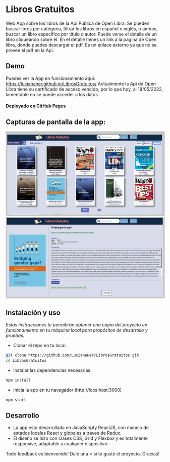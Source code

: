 # Libros Gratuitos
Web App sobre los libros de la Api Pública de Open Libra.
Se pueden buscar lbros por categoria, filtrar los libros en español o inglés, o ambos, buscar un libro específico por titulo o autor.
Puede verse el detalle de un libro cliqueando sobre él. En el detalle tienes un link a la pagina de Open libra, donde puedes descargar el pdf. Es un enlace externo ya que no se provee el pdf en la Api.

## Demo 
Puedes ver la App en funcionamiento aqui: https://lucianaher.github.io/LibrosGratuitos/
Actualmente la Api de Open Libra tiene su certificado de acceso vencido, por lo que hoy, al 18/05/2022, lamentable no se puede acceder a los datos
#### Deployado en GitHub Pages
## Capturas de pantalla de la app:
![](/Cap1.jpg)
![](/Cap2.jpg)
## Instalación y uso
_Estas instrucciones te permitirán obtener una copia del proyecto en funcionamiento en tu máquina local para propósitos de desarrollo y pruebas._
* Clonar el repo en tu local.
```bash
git clone https://github.com/LucianaHer/LibrosGratuitos.git
cd LibrosGratuitos
```
* Instalar las dependencias necesarias.
```bash
npm install
```
* Inicia la app en tu navegador (http://localhost:3000)
```bash
npm start
```
## Desarrollo
- La app esta desarrollada en JavaScripty ReactJS, con manejo de estados locales React y globales a traves de Redux.
- El diseño se hizo con clases CSS, Grid y Flexbox y es totalmente responsive, adaptable a cualquier dispositivo.-


Todo feedback es bienvenido!
Dale una ⭐️ si te gustó el proyecto. Gracias!
